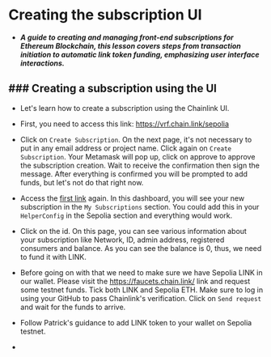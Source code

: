 # Creating the subscription UI
- ***A guide to creating and managing front-end subscriptions for Ethereum Blockchain, this lesson covers steps from transaction initiation to automatic link token funding, emphasizing user interface interactions.***

## ### Creating a subscription using the UI

- Let's learn how to create a subscription using the Chainlink UI.

- First, you need to access this link: <https://vrf.chain.link/sepolia>

- Click on `Create Subscription`. On the next page, it's not necessary to put in any email address or project name. Click again on `Create Subscription`. Your Metamask will pop up, click on approve to approve the subscription creation. Wait to receive the confirmation then sign the message. After everything is confirmed you will be prompted to add funds, but let's not do that right now.
- Access the [first link](https://vrf.chain.link/sepolia) again. In this dashboard, you will see your new subscription in the `My Subscriptions` section. You could add this in your `HelperConfig` in the Sepolia section and everything would work.
- Click on the id. On this page, you can see various information about your subscription like Network, ID, admin address, registered consumers and balance. As you can see the balance is 0, thus, we need to fund it with LINK.
- Before going on with that we need to make sure we have Sepolia LINK in our wallet. Please visit the <https://faucets.chain.link/> link and request some testnet funds. Tick both LINK and Sepolia ETH. Make sure to log in using your GitHub to pass Chainlink's verification. Click on `Send request` and wait for the funds to arrive.
- Follow Patrick's guidance to add LINK token to your wallet on Sepolia testnet.
- 